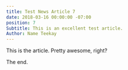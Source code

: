 ```yaml
---
title: Test News Article 7
date: 2018-03-16 00:00:00 -07:00
position: 7
Subtitle: This is an excellent test article.
Author: Name Teekay
---
```


This is the article. Pretty awesome, right?

The end.
